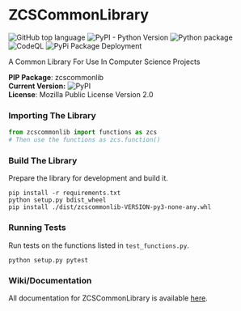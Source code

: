 # ZCSCommonLibrary

![GitHub top language](https://img.shields.io/github/languages/top/Zandercraft/ZCSCommonLibrary) ![PyPI - Python Version](https://img.shields.io/pypi/pyversions/zcscommonlib) ![Python package](https://github.com/Zandercraft/ZCSCommonLibrary/workflows/Python%20package/badge.svg) ![CodeQL](https://github.com/Zandercraft/ZCSCommonLibrary/workflows/CodeQL/badge.svg) ![PyPi Package Deployment](https://github.com/Zandercraft/ZCSCommonLibrary/workflows/Upload%20Python%20Package/badge.svg)

A Common Library For Use In Computer Science Projects

**PIP Package**: zcscommonlib <br />
**Current Version:** ![PyPI](https://img.shields.io/pypi/v/zcscommonlib) <br />
**License**: Mozilla Public License Version 2.0

### Importing The Library
```python
from zcscommonlib import functions as zcs
# Then use the functions as zcs.function()
```

### Build The Library
Prepare the library for development and build it.
```commandline
pip install -r requirements.txt
python setup.py bdist_wheel
pip install ./dist/zcscommonlib-VERSION-py3-none-any.whl
```

### Running Tests
Run tests on the functions listed in `test_functions.py`.
```commandline
python setup.py pytest
```

### Wiki/Documentation
All documentation for ZCSCommonLibrary is available [here](https://github.com/Zandercraft/ZCSCommonLibrary/wiki).
